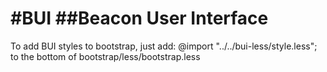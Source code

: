 #BUI
##Beacon User Interface
===
To add BUI styles to bootstrap, just add:
@import "../../bui-less/style.less";
to the bottom of bootstrap/less/bootstrap.less
